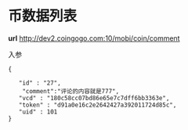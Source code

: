 # 币数据列表 #
**url**
http://dev2.coingogo.com:10/mobi/coin/comment

入参

	{

	   "id" : "27",
		"comment":"评论的内容就是777",
	   "vcd" : "180c58cc07bd86e65e7c7dff6bb3363e",
	   "token" : "d91a0e16c2e2642427a392011724d85c",
	   "uid" : 101
	}





